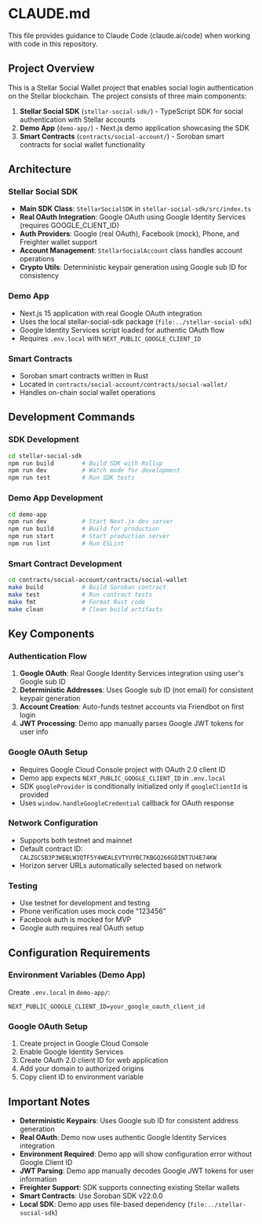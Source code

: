 # CLAUDE.md

This file provides guidance to Claude Code (claude.ai/code) when working with code in this repository.

## Project Overview

This is a Stellar Social Wallet project that enables social login authentication on the Stellar blockchain. The project consists of three main components:

1. **Stellar Social SDK** (`stellar-social-sdk/`) - TypeScript SDK for social authentication with Stellar accounts
2. **Demo App** (`demo-app/`) - Next.js demo application showcasing the SDK
3. **Smart Contracts** (`contracts/social-account/`) - Soroban smart contracts for social wallet functionality

## Architecture

### Stellar Social SDK
- **Main SDK Class**: `StellarSocialSDK` in `stellar-social-sdk/src/index.ts`
- **Real OAuth Integration**: Google OAuth using Google Identity Services (requires GOOGLE_CLIENT_ID)
- **Auth Providers**: Google (real OAuth), Facebook (mock), Phone, and Freighter wallet support
- **Account Management**: `StellarSocialAccount` class handles account operations
- **Crypto Utils**: Deterministic keypair generation using Google sub ID for consistency

### Demo App
- Next.js 15 application with real Google OAuth integration
- Uses the local stellar-social-sdk package (`file:../stellar-social-sdk`)
- Google Identity Services script loaded for authentic OAuth flow
- Requires `.env.local` with `NEXT_PUBLIC_GOOGLE_CLIENT_ID`

### Smart Contracts
- Soroban smart contracts written in Rust
- Located in `contracts/social-account/contracts/social-wallet/`
- Handles on-chain social wallet operations

## Development Commands

### SDK Development
```bash
cd stellar-social-sdk
npm run build        # Build SDK with Rollup
npm run dev          # Watch mode for development
npm run test         # Run SDK tests
```

### Demo App Development
```bash
cd demo-app
npm run dev          # Start Next.js dev server
npm run build        # Build for production
npm run start        # Start production server
npm run lint         # Run ESLint
```

### Smart Contract Development
```bash
cd contracts/social-account/contracts/social-wallet
make build           # Build Soroban contract
make test            # Run contract tests
make fmt             # Format Rust code
make clean           # Clean build artifacts
```

## Key Components

### Authentication Flow
1. **Google OAuth**: Real Google Identity Services integration using user's Google sub ID
2. **Deterministic Addresses**: Uses Google sub ID (not email) for consistent keypair generation
3. **Account Creation**: Auto-funds testnet accounts via Friendbot on first login
4. **JWT Processing**: Demo app manually parses Google JWT tokens for user info

### Google OAuth Setup
- Requires Google Cloud Console project with OAuth 2.0 client ID
- Demo app expects `NEXT_PUBLIC_GOOGLE_CLIENT_ID` in `.env.local`
- SDK `googleProvider` is conditionally initialized only if `googleClientId` is provided
- Uses `window.handleGoogleCredential` callback for OAuth response

### Network Configuration
- Supports both testnet and mainnet
- Default contract ID: `CALZGCSB3P3WEBLW3QTF5Y4WEALEVTYUYBC7KBGQ266GDINT7U4E74KW`
- Horizon server URLs automatically selected based on network

### Testing
- Use testnet for development and testing
- Phone verification uses mock code "123456"
- Facebook auth is mocked for MVP
- Google auth requires real OAuth setup

## Configuration Requirements

### Environment Variables (Demo App)
Create `.env.local` in `demo-app/`:
```env
NEXT_PUBLIC_GOOGLE_CLIENT_ID=your_google_oauth_client_id
```

### Google OAuth Setup
1. Create project in Google Cloud Console
2. Enable Google Identity Services
3. Create OAuth 2.0 client ID for web application
4. Add your domain to authorized origins
5. Copy client ID to environment variable

## Important Notes

- **Deterministic Keypairs**: Uses Google sub ID for consistent address generation
- **Real OAuth**: Demo now uses authentic Google Identity Services integration
- **Environment Required**: Demo app will show configuration error without Google Client ID
- **JWT Parsing**: Demo app manually decodes Google JWT tokens for user information
- **Freighter Support**: SDK supports connecting existing Stellar wallets
- **Smart Contracts**: Use Soroban SDK v22.0.0
- **Local SDK**: Demo app uses file-based dependency (`file:../stellar-social-sdk`)